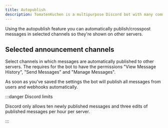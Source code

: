 ```yaml
---
title: Autopublish
description: TomatenKuchen is a multipurpose Discord bot with many common and innovative features for your server. Using autopublish you can automatically publish messages in announcement channels.
---
```


Using the autopublish feature you can automatically publish/crosspost messages in selected channels so they're shown on other servers.

## Selected announcement channels

Select channels in which messages are automatically published to other servers. The requires for the bot to have the permissions "View Message History", "Send Messages" and "Manage Messages".

As soon as you've saved the settings the bot will publish all messages from users and webhooks automatically.

:::danger Discord limits

Discord only allows ten newly published messages and three edits of published messages per hour per server.

:::
